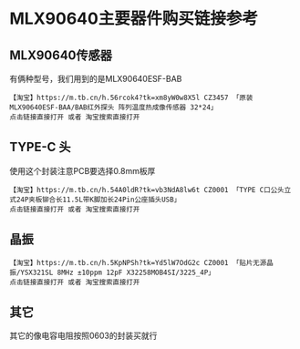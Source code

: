 # MLX90640主要器件购买链接参考

## MLX90640传感器
有俩种型号，我们用到的是MLX90640ESF-BAB
```
【淘宝】https://m.tb.cn/h.56rcok4?tk=xm8yW0w8X5l CZ3457 「原装 MLX90640ESF-BAA/BAB红外探头 阵列温度热成像传感器 32*24」
点击链接直接打开 或者 淘宝搜索直接打开
```

## TYPE-C 头
使用这个封装注意PCB要选择0.8mm板厚
```
【淘宝】https://m.tb.cn/h.54A0ldR?tk=vb3NdA8lw6t CZ0001 「TYPE C口公头立式24P夹板铆合长11.5L带K脚加长24Pin公座插头USB」
点击链接直接打开 或者 淘宝搜索直接打开
```

## 晶振
```
【淘宝】https://m.tb.cn/h.5KpNPSh?tk=Yd5lW7OdG2c CZ0001 「贴片无源晶振/YSX321SL 8MHz ±10ppm 12pF X32258MOB4SI/3225_4P」
点击链接直接打开 或者 淘宝搜索直接打开
```

## 其它
其它的像电容电阻按照0603的封装买就行
